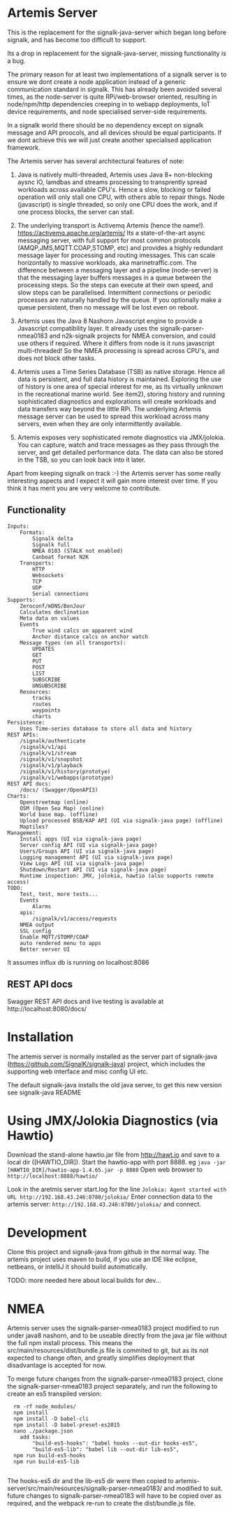 Artemis Server
==============

This is the replacement for the signalk-java-server which began long before signalk, and has become too difficult to support.

Its a drop in replacement for the signalk-java-server, missing functionality is a bug.

The primary reason for at least two implementations of a signalk server is to ensure we dont  create a node application instead of a generic communication standard in signalk.  This has already been avoided several times, as the node-server is quite RPi/web-browser oriented, resulting in node/npm/http dependencies creeping in to webapp deployments, IoT device requirements,  and node specialised server-side requirements. 

In a signalk world there should be no dependency except on signalk message and API proocols, and all devices should be equal participants. If we dont achieve this we will just create another specialised application framework.

The Artemis server has several architectural features of note:

1) Java is natively multi-threaded, Artemis uses Java 8+ non-blocking aysnc IO, lamdbas and streams processing to transprently spread workloads across available CPU's. Hence a slow, blocking or failed operation will only stall one CPU, with others able to repair things.  Node (javascript) is single threaded, so only one CPU does the work, and if one process blocks, the server can stall.

2) The underlying transport is Activemq Artemis (hence the name!). https://activemq.apache.org/artemis/  Its a state-of-the-art async messaging server, with full support for most common protocols (AMQP,JMS,MQTT.COAP,STOMP, etc) and provides a highly redundant message layer for processing and routing imessages. This can scale horizontally to massive workloads, aka marinetraffic.com. The difference between a messaging layer and a pipeline (node-server) is that the messaging layer buffers messages in a queue between the processing steps. So the steps can execute at their own speed, and slow steps can be parallelised. Intermittent connections or periodic processes are naturally handled by the queue. If you optionally make a queue persistent, then no message will be lost even on reboot.

3) Artemis uses the Java 8 Nashorn Javascript engine to provide a Javascript compatibility layer. It already uses the signalk-parser-nmea0183 and n2k-signalk projects for NMEA conversion, and could use others if required. Where it differs from node is it runs javascript multi-threaded! So the NMEA processing is spread across CPU's, and does not block other tasks.

4) Artemis uses a Time Series Database (TSB) as native storage. Hence all data is persistent, and full data history is maintained. Exploring the use of history is one area of special interest for me, as its virtually unknown in the recreational marine world. See item2), storing history and running sophisticated diagnostics and explorations will create workloads and data transfers way beyond the little RPi. The underlying Artemis message server can be used to spread this workload across many servers, even when they are only intermittently available.

5) Artemis exposes very sophisticated remote diagnostics via JMX/jolokia. You can capture, watch and trace messages as they pass through the server, and get detailed performance data. The data can also be stored in the TSB, so you can look back into it later.

Apart from keeping signalk on track :-) the Artemis server has some really interesting aspects and  I expect it will gain more interest over time. If you think it has merit you are very welcome to contribute.



Functionality
-------------

	Inputs:
		Formats:
			Signalk delta
			Signalk full
			NMEA 0183 (STALK not enabled)
			Canboat format N2K
		Transports:	
			HTTP
			Websockets
			TCP
			UDP
			Serial connections
	Supports:
		Zeroconf/mDNS/BonJour
		Calculates declination
		Meta data on values
		Events
			True wind calcs on apparent wind
			Anchor distance calcs on anchor watch
		Message types (on all transports):
			UPDATES
			GET
			PUT
			POST
			LIST
			SUBSCRIBE
			UNSUBSCRIBE
		Resources:
			tracks
			routes
			waypoints
			charts
	Persistence:
		Uses Time-series database to store all data and history
	REST APIs:
		/signalk/authenticate
		/signalk/v1/api
		/signalk/v1/stream
		/signalk/v1/snapshot
		/signalk/v1/playback
		/signalk/v1/history(prototye)
		/signalk/v1/webapps(prototype)
	REST API docs:
		/docs/ (Swagger/OpenAPI3)
	Charts:
		Openstreetmap (online) 
		OSM (Open Sea Map) (online)
		World base map. (offline)
		Upload processed BSB/KAP API (UI via signalk-java page) (offline)
		Maptiles?
	Management:
		Install apps (UI via signalk-java page)
		Server config API (UI via signalk-java page)
		Users/Groups API (UI via signalk-java page)
		Logging management API (UI via signalk-java page)
		View Logs API (UI via signalk-java page)
		Shutdown/Restart API (UI via signalk-java page)
		Runtime inspection: JMX, jolokia, hawtio (also supports remote access)
	TODO:
		Test, test, more tests...
		Events
			Alarms
		apis:
			/signalk/v1/access/requests
		NMEA output
		SSL config
		Enable MQTT/STOMP/COAP
		auto rendered menu to apps
		Better server UI

It assumes influx db is running on localhost:8086

REST API docs
-------------

Swagger REST API docs and live testing is available at http://localhost:8080/docs/


Installation
============

The artemis server is normally installed as the server part of signalk-java (https://github.com/SignalK/signalk-java) project, which includes the supporting web interface and misc config UI etc.

The default signalk-java installs the old java server, to get this new version see signalk-java README

Using JMX/Jolokia Diagnostics (via Hawtio)
==========================================

Download the stand-alone hawtio.jar file from http://hawt.io and save to a local dir ([HAWTIO_DIR]).
Start the hawtio-app with port 8888. eg `java -jar [HAWTIO_DIR]/hawtio-app-1.4.65.jar -p 8888`
Open web browser to `http://localhost:8888/hawtio/`

Look in the aretmis server start.log for the line `Jolokia: Agent started with URL http://192.168.43.246:8780/jolokia/`
Enter connection data to the artemis server: `http://192.168.43.246:8780/jolokia/` and connect.


Development
===========

Clone this project and signalk-java from github in the normal way. The artemis project uses maven to build, if you use an IDE like eclipse, netbeans, or intelliJ it should build automatically. 

TODO: more needed here about local builds for dev...


NMEA
====

Artemis server uses the signalk-parser-nmea0183 project modified to run under java8 nashorn, and to be useable directly from the java jar file without the full npm install process. This means the src/main/resources/dist/bundle.js file is commited to git, but as its not expected to change often, and greatly simplifies deployment that disadvantage is accepted for now.

To merge future changes from the signalk-parser-nmea0183 project, clone the signalk-parser-nmea0183 project separately, and run the following to create an es5 transpiled version:

```
  rm -rf node_modules/
  npm install
  npm install -D babel-cli
  npm install -D babel-preset-es2015
  nano ./package.json 
  	add tasks:
  		"build-es5-hooks": "babel hooks --out-dir hooks-es5",
    	"build-es5-lib": "babel lib --out-dir lib-es5",
  npm run build-es5-hooks
  npm run build-es5-lib
  
```
  The hooks-es5 dir and the lib-es5 dir were then copied to artemis-server/src/main/resources/signalk-parser-nmea0183/ and modified to suit. future changes to signalk-parser-nmea0183 will have to be copied over as required, and the webpack re-run to create the dist/bundle.js file.
  
  
